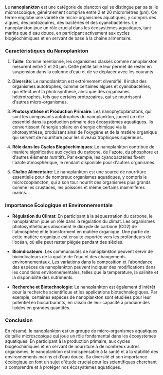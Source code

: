 Le **nanoplankton** est une catégorie de plancton qui se distingue par sa taille microscopique, généralement comprise entre 2 et 20 micromètres (µm). Ce terme englobe une variété de micro-organismes aquatiques, y compris des algues, des protozoaires, des bactéries et des cyanobactéries. Le nanoplankton joue un rôle crucial dans les écosystèmes aquatiques, tant marins que d'eau douce, en participant activement aux cycles biogéochimiques et en servant de base à la chaîne alimentaire.

### Caractéristiques du Nanoplankton

1. **Taille**: Comme mentionné, les organismes classés comme nanoplankton mesurent entre 2 et 20 µm. Cette petite taille leur permet de rester en suspension dans la colonne d'eau et de se déplacer avec les courants.

2. **Diversité**: Le nanoplankton est extrêmement diversifié. Il inclut des organismes autotrophes, comme certaines algues et cyanobactéries, qui effectuent la photosynthèse, ainsi que des organismes hétérotrophes, tels que certains protozoaires, qui se nourrissent d'autres micro-organismes.

3. **Photosynthèse et Production Primaire**: Les nanophytoplanctons, qui sont les composants autotrophes du nanoplankton, jouent un rôle essentiel dans la production primaire des écosystèmes aquatiques. Ils convertissent l'énergie solaire en énergie chimique via la photosynthèse, produisant ainsi de l'oxygène et de la matière organique qui servent de nourriture pour les niveaux trophiques supérieurs.

4. **Rôle dans les Cycles Biogéochimiques**: Le nanoplankton contribue de manière significative aux cycles du carbone, de l'azote, du phosphore et d'autres éléments nutritifs. Par exemple, les cyanobactéries fixent l'azote atmosphérique, le rendant disponible pour d'autres organismes.

5. **Chaîne Alimentaire**: Le nanoplankton est une source de nourriture essentielle pour de nombreux organismes aquatiques, y compris le microzooplancton, qui à son tour nourrit des organismes plus grands comme les crustacés, les poissons et même certains mammifères marins.

### Importance Écologique et Environnementale

- **Régulation du Climat**: En participant à la séquestration du carbone, le nanoplankton joue un rôle dans la régulation du climat. Les organismes photosynthétiques absorbent le dioxyde de carbone (CO2) de l'atmosphère et le transforment en matière organique. Une partie de cette matière organique est ensuite exportée vers les profondeurs de l'océan, où elle peut rester piégée pendant des siècles.

- **Bioindicateurs**: Les communautés de nanoplankton peuvent servir de bioindicateurs de la qualité de l'eau et des changements environnementaux. Les variations dans la composition et l'abondance des espèces de nanoplankton peuvent indiquer des modifications dans les conditions environnementales, telles que la température, la salinité et la disponibilité des nutriments.

- **Recherche et Biotechnologie**: Le nanoplankton est également d'intérêt pour la recherche scientifique et les applications biotechnologiques. Par exemple, certaines espèces de nanoplankton sont étudiées pour leur potentiel en biocarburants, en raison de leur capacité à produire des lipides en grandes quantités.

### Conclusion

En résumé, le nanoplankton est un groupe de micro-organismes aquatiques de taille microscopique qui joue un rôle fondamental dans les écosystèmes aquatiques. En participant à la production primaire, aux cycles biogéochimiques et en servant de nourriture à de nombreux autres organismes, le nanoplankton est indispensable à la santé et à la stabilité des environnements marins et d'eau douce. Sa diversité et son importance écologique en font un sujet d'étude crucial pour les scientifiques cherchant à comprendre et à protéger nos écosystèmes aquatiques.